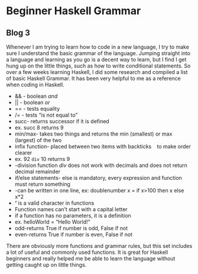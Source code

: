 # Beginner Haskell Grammar
## Blog 3

Whenever I am trying to learn how to code in a new language, I try to make sure I understand the basic grammar of the language. Jumping straight into a language and learning as you go is a decent way to learn, but I find I get hung up on the little things, such as how to write conditional statements. So over a few weeks learning Haskell, I did some research and compiled a list of basic Haskell Grammar. It has been very helpful to me as a reference when coding in Haskell.

- && - boolean *and*
- || - boolean *or*
- == - tests equality
- /= - tests “is not equal to”
- succ- returns successor if it is defined
-    ex. succ 8 returns 9
- min/max- takes two things and returns the min (smallest) or max (largest) of the two
- infix function- placed between two items with backticks ` ` to make order clearer
-    ex. 92 `div` 10 returns 9
-    -division function *div* does not work with decimals and does not return decimal remainder
- if/else statements- else is mandatory, every expression and function must return something
-    -can be written in one line, ex: doublenumber x = if x>100 then x else x*2
- **‘** is a valid character in functions
- Function names can’t start with a capital letter
- if a function has no parameters, it is a definition
-    ex. helloWorld = “Hello World!”
- odd-returns True if number is odd, False if not
- even-returns True if number is even, False if not

There are obviously more functions and grammar rules, but this set includes a lot of useful and commonly used functions. It is great for Haskell beginners and really helped me be able to learn the language without getting caught up on little things.
